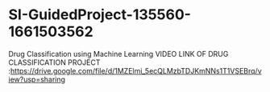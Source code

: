 # SI-GuidedProject-135560-1661503562
Drug Classification using Machine Learning
VIDEO LINK OF DRUG CLASSIFICATION PROJECT :https://drive.google.com/file/d/1MZElmi_5ecQLMzbTDJKmNNs1T1VSEBrq/view?usp=sharing
